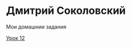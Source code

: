 # Дмитрий Соколовский
Мои домашнии задания

[Урок 12](https://sokolovskiydi.github.io/lesson_12/ "Описание")
